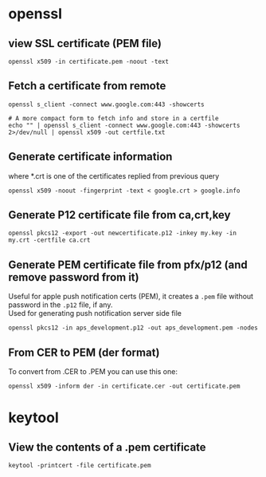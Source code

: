 # openssl
## view SSL certificate (PEM file)
```
openssl x509 -in certificate.pem -noout -text
```

## Fetch a certificate from remote
```
openssl s_client -connect www.google.com:443 -showcerts

# A more compact form to fetch info and store in a certfile
echo "" | openssl s_client -connect www.google.com:443 -showcerts 2>/dev/null | openssl x509 -out certfile.txt
```
## Generate certificate information
where *.crt is one of the certificates replied from previous query
```
openssl x509 -noout -fingerprint -text < google.crt > google.info
```
## Generate P12 certificate file from ca,crt,key
```
openssl pkcs12 -export -out newcertificate.p12 -inkey my.key -in my.crt -certfile ca.crt
```
## Generate PEM certificate file from pfx/p12 (and remove password from it)
Useful for apple push notification certs (PEM), it creates a `.pem` file without password in the `.p12` file, if any.<br>
Used for generating push notification server side file
```
openssl pkcs12 -in aps_development.p12 -out aps_development.pem -nodes
```
## From CER to PEM (der format)
To convert from .CER to .PEM you can use this one:
```
openssl x509 -inform der -in certificate.cer -out certificate.pem
```

# keytool
## View the contents of a .pem certificate

```
keytool -printcert -file certificate.pem
```
